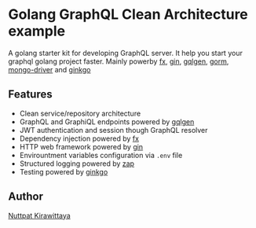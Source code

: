 # Golang GraphQL Clean Architecture example

A golang starter kit for developing GraphQL server. It help you start your graphql golang project faster. Mainly powerby [fx](https://github.com/uber-go/fx), [gin](https://github.com/gin-gonic/gin), [gqlgen](https://github.com/99designs/gqlgen), [gorm](https://github.com/jinzhu/gorm), [mongo-driver](https://github.com/mongodb/mongo-go-driver) and [ginkgo](https://github.com/onsi/ginkgo)

## Features

- Clean service/repository architecture
- GraphQL and GraphiQL endpoints powered by [gqlgen](https://github.com/99designs/gqlgen)
- JWT authentication and session though GraphQL resolver
- Dependency injection powered by [fx](https://github.com/uber-go/fx)
- HTTP web framework powered by [gin](https://github.com/gin-gonic/gin)
- Envirountment variables configuration via `.env` file
- Structured logging powered by [zap](https://github.com/uber-go/zap)
- Testing powered by [ginkgo](https://github.com/onsi/ginkgo)

<!--- ## Getting start -->

<!--- TODO: -->

<!--- ## Project structure -->

<!--- TODO: -->

## Author

[Nuttpat Kirawittaya](https://github.com/nutstick)
